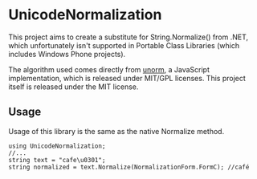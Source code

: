 # UnicodeNormalization
This project aims to create a substitute for String.Normalize() from .NET, which unfortunately isn't supported in Portable Class Libraries (which includes Windows Phone projects).

The algorithm used comes directly from [unorm](https://github.com/walling/unorm), a JavaScript implementation, which is released under MIT/GPL licenses. This project itself is released under the MIT license.

## Usage
Usage of this library is the same as the native Normalize method.

    using UnicodeNormalization;
    //...
    string text = "cafe\u0301";
    string normalized = text.Normalize(NormalizationForm.FormC); //café
